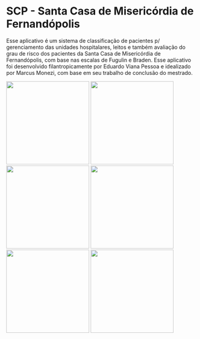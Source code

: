 # SCP - Santa Casa de Misericórdia de Fernandópolis
Esse aplicativo é um sistema de classificação de pacientes p/ gerenciamento das unidades hospitalares, leitos e também avaliação do grau de risco dos pacientes da Santa Casa de Misericórdia de Fernandópolis, com base nas escalas de Fugulin e Braden.
Esse aplicativo foi desenvolvido filantropicamente por Eduardo Viana Pessoa e idealizado por Marcus Monezi, com base em seu trabalho de conclusão do mestrado.

<img src="https://i.imgur.com/Esqsic0.png" width="220"> <img src="https://i.imgur.com/jpObo3G.png" width="220"> <img src="https://i.imgur.com/G9ELKTG.png" width="220"> <img src="https://i.imgur.com/u7nSfZE.png" width="220"> <img src="https://i.imgur.com/2xJ40Fj.png" width="220"> <img src="https://i.imgur.com/fq52fq2.png" width="220">
